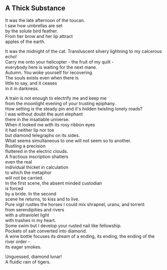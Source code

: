 A Thick Substance
-----------------
It was the late afternoon of the toucan.  
I saw how umbrellas are set  
by the solute bird feather.  
From her brow and her lip attract  
apples of the earth.  
  
It was the midnight of the cat. Transluscent silvery lightning to my calcerous echo!  
Carry me onto your helicopter - the fruit of my quilt -  
everybody here is waiting for the next mane.  
Autumn. You woke yourself for recovering.  
The souls exists even when there is  
little to say, and it ceases  
in it in darkness.  
  
A train is not enough to electrify me and keep me  
from the moonlight evening of your trusting epiphany.  
How setting is the steady pin and it's hidden twisting lonely roads?  
I was without doubt the aunt elephant  
there in the insatiable universe.  
When it looked me with its rosy ribbon eyes  
it had neither lip nor toe  
but diamond telegraphs on its sides.  
What seems simultaneous to one will not seem so to another.  
Rustling a precision  
fluttered in the electric clouds.  
A fractious inscription shatters  
even the real  
individual thicket in calculation  
to which the metaphor  
will not be carried.  
In the first scene, the absent minded custodian  
is forced  
by a bride. In the second  
scene he returns, to kiss and to live.  
Pure vigil rustles the horses I could mix shrapnel, uranu, and torrent  
from serendipities and rivers  
with a ultraviolet light  
with trashes in my heart.  
Some swim but I develop your rusted nail like fellowship.  
Pockets of salt converted into diamond.  
A wine bottle focuses its dream of a ending, its ending, the ending of the river order -  
its eager smokes.  
  
Unguessed, diamond lunar!  
A fluidic rain of tigers.  
